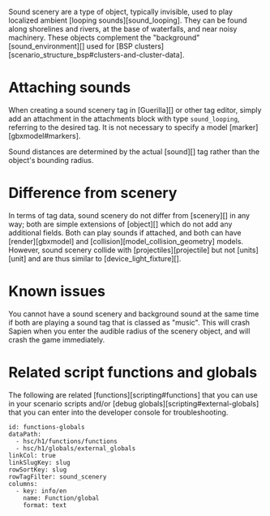Sound scenery are a type of object, typically invisible, used to play localized ambient [looping sounds][sound_looping]. They can be found along shorelines and rivers, at the base of waterfalls, and near noisy machinery. These objects complement the "background" [sound_environment][] used for [BSP clusters][scenario_structure_bsp#clusters-and-cluster-data].

# Attaching sounds
When creating a sound scenery tag in [Guerilla][] or other tag editor, simply add an attachment in the attachments block with type `sound_looping`, referring to the desired tag. It is not necessary to specify a model [marker][gbxmodel#markers].

Sound distances are determined by the actual [sound][] tag rather than the object's bounding radius.

# Difference from scenery
In terms of tag data, sound scenery do not differ from [scenery][] in any way; both are simple extensions of [object][] which do not add any additional fields. Both can play sounds if attached, and both can have [render][gbxmodel] and [collision][model_collision_geometry] models. However, sound scenery collide with [projectiles][projectile] but not [units][unit] and are thus similar to [device_light_fixture][].

# Known issues
You cannot have a sound scenery and background sound at the same time if both are playing a sound tag that is classed as "music". This will crash Sapien when you enter the audible radius of the scenery object, and will crash the game immediately.

# Related script functions and globals
The following are related [functions][scripting#functions] that you can use in your scenario scripts and/or [debug globals][scripting#external-globals] that you can enter into the developer console for troubleshooting.

```.table
id: functions-globals
dataPath:
  - hsc/h1/functions/functions
  - hsc/h1/globals/external_globals
linkCol: true
linkSlugKey: slug
rowSortKey: slug
rowTagFilter: sound_scenery
columns:
  - key: info/en
    name: Function/global
    format: text
```
